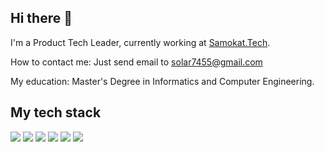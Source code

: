 ## Hi there 👋
I'm a Product Tech Leader, currently working at [Samokat.Tech](https://samokat.tech/).

How to contact me: Just send email to [solar7455@gmail.com](mailto:solar7455@gmail.com)

My education: Master's Degree in Informatics and Computer Engineering.

## My tech stack

![](https://img.shields.io/badge/Python-4584b6?style=for-the-badge&logo=python&logoColor=ffde57)
![](https://img.shields.io/badge/JavaScript-F7DF1E?style=for-the-badge&logo=javascript&logoColor=black)
![](https://img.shields.io/badge/NodeJS-CC0000?style=for-the-badge&logo=ruby-on-rails&logoColor=white)
![](https://img.shields.io/badge/Docker-316192?style=for-the-badge&logo=docker&logoColor=white)
![](https://img.shields.io/badge/PostgreSQL-316192?style=for-the-badge&logo=postgresql&logoColor=white)
![](https://img.shields.io/badge/Clojure-239120?style=for-the-badge&logo=clojure&logoColor=white)

